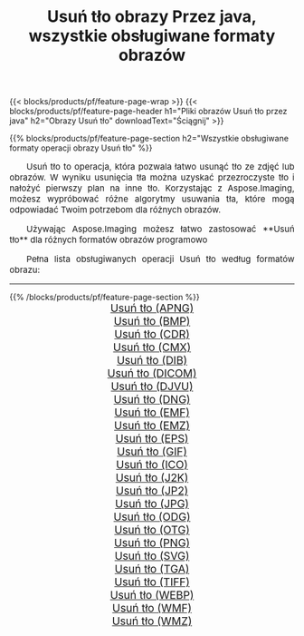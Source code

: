 ﻿---
title: Usuń tło obrazy Przez java, wszystkie obsługiwane formaty obrazów 
weight: 3920
url: /pl/java/remove-background 
lang: pl
langdirlevel: 2
locales: zh-hans,ja,it,ru,de,es,fr,nl,id,lt,pl,pt,vi,tr,ko,zh-hant,ar,hi,th,sv,cs,uk,he
description: Używając Aspose.Imaging możesz łatwo Usuń tło obrazy Via java
---

{{< blocks/products/pf/feature-page-wrap >}}
{{< blocks/products/pf/feature-page-header h1="Pliki obrazów Usuń tło przez java" h2="Obrazy Usuń tło" downloadText="Ściągnij" >}}


{{% blocks/products/pf/feature-page-section  h2="Wszystkie obsługiwane formaty operacji obrazy Usuń tło" %}}
<p align="justify" style="text-indent:2em;font-size:15px;">
Usuń tło to operacja, która pozwala łatwo usunąć tło ze zdjęć lub obrazów. W wyniku usunięcia tła można uzyskać przezroczyste tło i nałożyć pierwszy plan na inne tło. Korzystając z Aspose.Imaging, możesz wypróbować różne algorytmy usuwania tła, które mogą odpowiadać Twoim potrzebom dla różnych obrazów.
</p>
<p align="justify" style="text-indent:2em;font-size:15px;">
Używając Aspose.Imaging możesz łatwo zastosować **Usuń tło** dla różnych formatów obrazów programowo
</p>
<p align="justify" style="text-indent:2em;font-size:15px;">
Pełna lista obsługiwanych operacji Usuń tło według formatów obrazu:
</p>
<hr/>
{{% /blocks/products/pf/feature-page-section %}}
<div class="container-fluid productfamilypage bg-gray">
    <div class="convertypes bg-gray agp-content section">
        <div class="container">
		<div class="row other-converters" style="gap: 10px;font-size: 19px;text-align:center;">
		    <div class='col-md-2 other-converter remove-lp remove-rp'><a href="/imaging/pl/java/remove-background/apng" style="padding:15px;">Usuń tło (APNG)</a></div><div class='col-md-2 other-converter remove-lp remove-rp'><a href="/imaging/pl/java/remove-background/bmp" style="padding:15px;">Usuń tło (BMP)</a></div><div class='col-md-2 other-converter remove-lp remove-rp'><a href="/imaging/pl/java/remove-background/cdr" style="padding:15px;">Usuń tło (CDR)</a></div><div class='col-md-2 other-converter remove-lp remove-rp'><a href="/imaging/pl/java/remove-background/cmx" style="padding:15px;">Usuń tło (CMX)</a></div><div class='col-md-2 other-converter remove-lp remove-rp'><a href="/imaging/pl/java/remove-background/dib" style="padding:15px;">Usuń tło (DIB)</a></div><div class='col-md-2 other-converter remove-lp remove-rp'><a href="/imaging/pl/java/remove-background/dicom" style="padding:15px;">Usuń tło (DICOM)</a></div><div class='col-md-2 other-converter remove-lp remove-rp'><a href="/imaging/pl/java/remove-background/djvu" style="padding:15px;">Usuń tło (DJVU)</a></div><div class='col-md-2 other-converter remove-lp remove-rp'><a href="/imaging/pl/java/remove-background/dng" style="padding:15px;">Usuń tło (DNG)</a></div><div class='col-md-2 other-converter remove-lp remove-rp'><a href="/imaging/pl/java/remove-background/emf" style="padding:15px;">Usuń tło (EMF)</a></div><div class='col-md-2 other-converter remove-lp remove-rp'><a href="/imaging/pl/java/remove-background/emz" style="padding:15px;">Usuń tło (EMZ)</a></div><div class='col-md-2 other-converter remove-lp remove-rp'><a href="/imaging/pl/java/remove-background/eps" style="padding:15px;">Usuń tło (EPS)</a></div><div class='col-md-2 other-converter remove-lp remove-rp'><a href="/imaging/pl/java/remove-background/gif" style="padding:15px;">Usuń tło (GIF)</a></div><div class='col-md-2 other-converter remove-lp remove-rp'><a href="/imaging/pl/java/remove-background/ico" style="padding:15px;">Usuń tło (ICO)</a></div><div class='col-md-2 other-converter remove-lp remove-rp'><a href="/imaging/pl/java/remove-background/j2k" style="padding:15px;">Usuń tło (J2K)</a></div><div class='col-md-2 other-converter remove-lp remove-rp'><a href="/imaging/pl/java/remove-background/jp2" style="padding:15px;">Usuń tło (JP2)</a></div><div class='col-md-2 other-converter remove-lp remove-rp'><a href="/imaging/pl/java/remove-background/jpg" style="padding:15px;">Usuń tło (JPG)</a></div><div class='col-md-2 other-converter remove-lp remove-rp'><a href="/imaging/pl/java/remove-background/odg" style="padding:15px;">Usuń tło (ODG)</a></div><div class='col-md-2 other-converter remove-lp remove-rp'><a href="/imaging/pl/java/remove-background/otg" style="padding:15px;">Usuń tło (OTG)</a></div><div class='col-md-2 other-converter remove-lp remove-rp'><a href="/imaging/pl/java/remove-background/png" style="padding:15px;">Usuń tło (PNG)</a></div><div class='col-md-2 other-converter remove-lp remove-rp'><a href="/imaging/pl/java/remove-background/svg" style="padding:15px;">Usuń tło (SVG)</a></div><div class='col-md-2 other-converter remove-lp remove-rp'><a href="/imaging/pl/java/remove-background/tga" style="padding:15px;">Usuń tło (TGA)</a></div><div class='col-md-2 other-converter remove-lp remove-rp'><a href="/imaging/pl/java/remove-background/tiff" style="padding:15px;">Usuń tło (TIFF)</a></div><div class='col-md-2 other-converter remove-lp remove-rp'><a href="/imaging/pl/java/remove-background/webp" style="padding:15px;">Usuń tło (WEBP)</a></div><div class='col-md-2 other-converter remove-lp remove-rp'><a href="/imaging/pl/java/remove-background/wmf" style="padding:15px;">Usuń tło (WMF)</a></div><div class='col-md-2 other-converter remove-lp remove-rp'><a href="/imaging/pl/java/remove-background/wmz" style="padding:15px;">Usuń tło (WMZ)</a></div>
                </div>
        </div>
    </div>
</div>
<br/>
